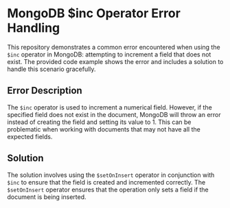 # MongoDB $inc Operator Error Handling
This repository demonstrates a common error encountered when using the `$inc` operator in MongoDB: attempting to increment a field that does not exist.  The provided code example shows the error and includes a solution to handle this scenario gracefully.

## Error Description
The `$inc` operator is used to increment a numerical field. However, if the specified field does not exist in the document, MongoDB will throw an error instead of creating the field and setting its value to 1. This can be problematic when working with documents that may not have all the expected fields.

## Solution
The solution involves using the `$setOnInsert` operator in conjunction with `$inc` to ensure that the field is created and incremented correctly.  The `$setOnInsert` operator ensures that the operation only sets a field if the document is being inserted. 
